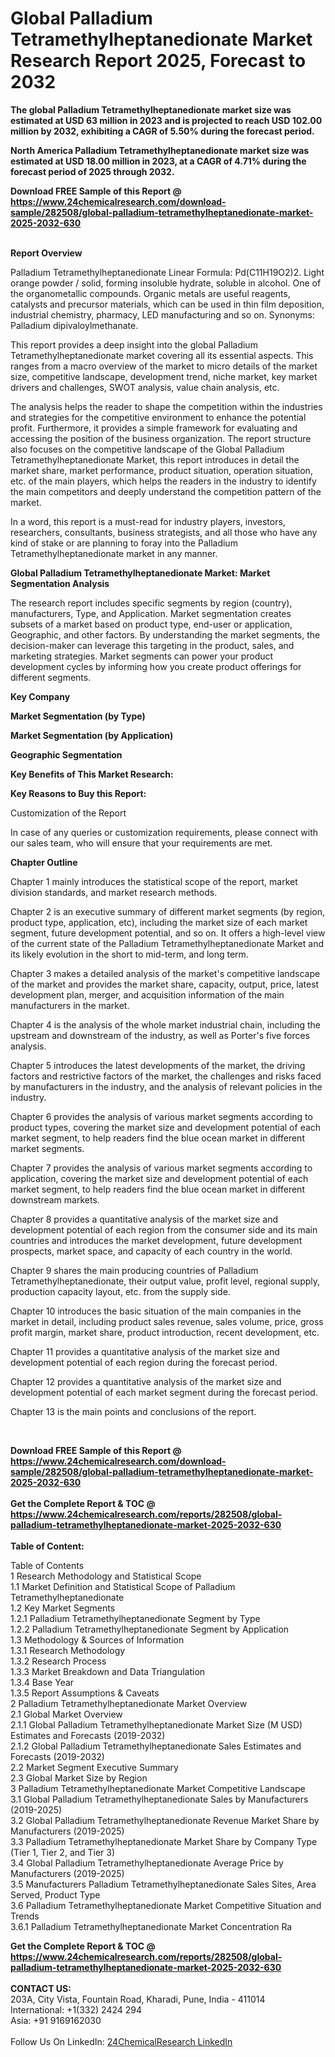 <h1>Global Palladium Tetramethylheptanedionate Market Research Report 2025, Forecast to 2032</h1><p><strong>The global Palladium Tetramethylheptanedionate market size was estimated at USD 63 million in 2023 and is projected to reach USD 102.00 million by 2032, exhibiting a CAGR of 5.50% during the forecast period.</strong></p><p>
</p><p><strong>North America Palladium Tetramethylheptanedionate market size was estimated at USD 18.00 million in 2023, at a CAGR of 4.71% during the forecast period of 2025 through 2032.</strong></p><div><b>Download FREE Sample of this Report @ 
            <a href="https://www.24chemicalresearch.com/download-sample/282508/global-palladium-tetramethylheptanedionate-market-2025-2032-630">
            https://www.24chemicalresearch.com/download-sample/282508/global-palladium-tetramethylheptanedionate-market-2025-2032-630</a></b></div><br><p>
</p><p><strong>Report Overview</strong></p><p>
</p><p>Palladium Tetramethylheptanedionate Linear Formula: Pd(C11H19O2)2. Light orange powder / solid, forming insoluble hydrate, soluble in alcohol. One of the organometallic compounds. Organic metals are useful reagents, catalysts and precursor materials, which can be used in thin film deposition, industrial chemistry, pharmacy, LED manufacturing and so on. Synonyms: Palladium dipivaloylmethanate.</p><p>
</p><p>This report provides a deep insight into the global Palladium Tetramethylheptanedionate market covering all its essential aspects. This ranges from a macro overview of the market to micro details of the market size, competitive landscape, development trend, niche market, key market drivers and challenges, SWOT analysis, value chain analysis, etc.</p><p>
</p><p>The analysis helps the reader to shape the competition within the industries and strategies for the competitive environment to enhance the potential profit. Furthermore, it provides a simple framework for evaluating and accessing the position of the business organization. The report structure also focuses on the competitive landscape of the Global Palladium Tetramethylheptanedionate Market, this report introduces in detail the market share, market performance, product situation, operation situation, etc. of the main players, which helps the readers in the industry to identify the main competitors and deeply understand the competition pattern of the market.</p><p>
In a word, this report is a must-read for industry players, investors, researchers, consultants, business strategists, and all those who have any kind of stake or are planning to foray into the Palladium Tetramethylheptanedionate market in any manner.</p><p>
</p><p><strong>Global Palladium Tetramethylheptanedionate Market: Market Segmentation Analysis</strong></p><p>
</p><p>The research report includes specific segments by region (country), manufacturers, Type, and Application. Market segmentation creates subsets of a market based on product type, end-user or application, Geographic, and other factors. By understanding the market segments, the decision-maker can leverage this targeting in the product, sales, and marketing strategies. Market segments can power your product development cycles by informing how you create product offerings for different segments.</p><p>
</p><p><strong>Key Company</strong></p><p>
</p><p>
</p><p><strong>Market Segmentation (by Type)</strong></p><p>
</p><p>
</p><p><strong>Market Segmentation (by Application)</strong></p><p>
</p><p>
</p><p><strong>Geographic Segmentation</strong></p><p>
</p><p>
</p><p><strong>Key Benefits of This Market Research:</strong></p><p>
</p><p>
</p><p><strong>Key Reasons to Buy this Report:</strong></p><p>
</p><p>
</p><p>Customization of the Report</p><p>
In case of any queries or customization requirements, please connect with our sales team, who will ensure that your requirements are met.</p><p>
</p><p><strong>Chapter Outline</strong></p><p>
</p><p>Chapter 1 mainly introduces the statistical scope of the report, market division standards, and market research methods.</p><p>
Chapter 2 is an executive summary of different market segments (by region, product type, application, etc), including the market size of each market segment, future development potential, and so on. It offers a high-level view of the current state of the Palladium Tetramethylheptanedionate Market and its likely evolution in the short to mid-term, and long term.</p><p>
Chapter 3 makes a detailed analysis of the market's competitive landscape of the market and provides the market share, capacity, output, price, latest development plan, merger, and acquisition information of the main manufacturers in the market.</p><p>
Chapter 4 is the analysis of the whole market industrial chain, including the upstream and downstream of the industry, as well as Porter's five forces analysis.</p><p>
Chapter 5 introduces the latest developments of the market, the driving factors and restrictive factors of the market, the challenges and risks faced by manufacturers in the industry, and the analysis of relevant policies in the industry.</p><p>
Chapter 6 provides the analysis of various market segments according to product types, covering the market size and development potential of each market segment, to help readers find the blue ocean market in different market segments.</p><p>
Chapter 7 provides the analysis of various market segments according to application, covering the market size and development potential of each market segment, to help readers find the blue ocean market in different downstream markets.</p><p>
Chapter 8 provides a quantitative analysis of the market size and development potential of each region from the consumer side and its main countries and introduces the market development, future development prospects, market space, and capacity of each country in the world.</p><p>
Chapter 9 shares the main producing countries of Palladium Tetramethylheptanedionate, their output value, profit level, regional supply, production capacity layout, etc. from the supply side.</p><p>
Chapter 10 introduces the basic situation of the main companies in the market in detail, including product sales revenue, sales volume, price, gross profit margin, market share, product introduction, recent development, etc.</p><p>
Chapter 11 provides a quantitative analysis of the market size and development potential of each region during the forecast period.</p><p>
Chapter 12 provides a quantitative analysis of the market size and development potential of each market segment during the forecast period.</p><p>
Chapter 13 is the main points and conclusions of the report.</p><p>
 </p><div><b>Download FREE Sample of this Report @ 
            <a href="https://www.24chemicalresearch.com/download-sample/282508/global-palladium-tetramethylheptanedionate-market-2025-2032-630">
            https://www.24chemicalresearch.com/download-sample/282508/global-palladium-tetramethylheptanedionate-market-2025-2032-630</a></b></div><br><div><b>Get the Complete Report & TOC @ 
            <a href="https://www.24chemicalresearch.com/reports/282508/global-palladium-tetramethylheptanedionate-market-2025-2032-630">
            https://www.24chemicalresearch.com/reports/282508/global-palladium-tetramethylheptanedionate-market-2025-2032-630</a></b></div><br>
            <b>Table of Content:</b><p>Table of Contents<br />
1 Research Methodology and Statistical Scope<br />
1.1 Market Definition and Statistical Scope of Palladium Tetramethylheptanedionate<br />
1.2 Key Market Segments<br />
1.2.1 Palladium Tetramethylheptanedionate Segment by Type<br />
1.2.2 Palladium Tetramethylheptanedionate Segment by Application<br />
1.3 Methodology & Sources of Information<br />
1.3.1 Research Methodology<br />
1.3.2 Research Process<br />
1.3.3 Market Breakdown and Data Triangulation<br />
1.3.4 Base Year<br />
1.3.5 Report Assumptions & Caveats<br />
2 Palladium Tetramethylheptanedionate Market Overview<br />
2.1 Global Market Overview<br />
2.1.1 Global Palladium Tetramethylheptanedionate Market Size (M USD) Estimates and Forecasts (2019-2032)<br />
2.1.2 Global Palladium Tetramethylheptanedionate Sales Estimates and Forecasts (2019-2032)<br />
2.2 Market Segment Executive Summary<br />
2.3 Global Market Size by Region<br />
3 Palladium Tetramethylheptanedionate Market Competitive Landscape<br />
3.1 Global Palladium Tetramethylheptanedionate Sales by Manufacturers (2019-2025)<br />
3.2 Global Palladium Tetramethylheptanedionate Revenue Market Share by Manufacturers (2019-2025)<br />
3.3 Palladium Tetramethylheptanedionate Market Share by Company Type (Tier 1, Tier 2, and Tier 3)<br />
3.4 Global Palladium Tetramethylheptanedionate Average Price by Manufacturers (2019-2025)<br />
3.5 Manufacturers Palladium Tetramethylheptanedionate Sales Sites, Area Served, Product Type<br />
3.6 Palladium Tetramethylheptanedionate Market Competitive Situation and Trends<br />
3.6.1 Palladium Tetramethylheptanedionate Market Concentration Ra</p><div><b>Get the Complete Report & TOC @ 
            <a href="https://www.24chemicalresearch.com/reports/282508/global-palladium-tetramethylheptanedionate-market-2025-2032-630">
            https://www.24chemicalresearch.com/reports/282508/global-palladium-tetramethylheptanedionate-market-2025-2032-630</a></b></div><br><b>CONTACT US:</b><br>
            203A, City Vista, Fountain Road, Kharadi, Pune, India - 411014<br>
            International: +1(332) 2424 294<br>
            Asia: +91 9169162030 <br><br>
            Follow Us On LinkedIn: <a href="https://www.linkedin.com/company/24chemicalresearch/">24ChemicalResearch LinkedIn</a>
